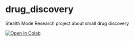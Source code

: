 # drug_discovery
Stealth Mode Research project about small drug discovery

<a href="https://colab.research.google.com/github//findalexli/drug_discovery/blob/master/Toxicity.ipynb">
  <img src="https://colab.research.google.com/assets/colab-badge.svg" alt="Open In Colab"/>
</a>

